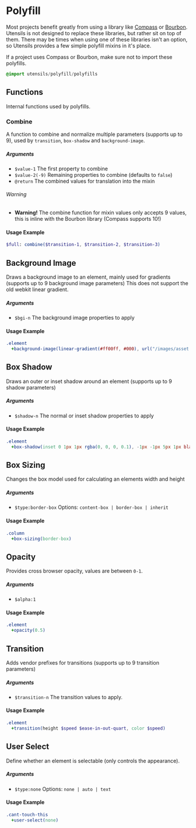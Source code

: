 
# Polyfill
Most projects benefit greatly from using a library like
[Compass](http://compass-style.org/) or
[Bourbon](http://thoughtbot.com/bourbon/). Utensils is not designed to
replace these libraries, but rather sit on top of them. There may be
times when using one of these libraries isn't an option, so Utensils
provides a few simple polyfill mixins in it's place.

If a project uses Compass or Bourbon, make sure not to import these
polyfills.

```sass
@import utensils/polyfill/polyfills
```

## Functions
Internal functions used by polyfills.

### Combine
A function to combine and normalize multiple parameters (supports up to
9), used by `transition`, `box-shadow` and `background-image`.

##### Arguments
- `$value-1` The first property to combine
- `$value-2(-9)` Remaining properties to combine (defaults to `false`)
- `@return` The combined values for translation into the mixin

###### Warning
- **Warning!** The combine function for mixin values only accepts 9
  values, this is inline with the Bourbon library (Compass supports 10!)

#### Usage Example

```sass
$full: combine($transition-1, $transition-2, $transition-3)
```

## Background Image
Draws a background image to an element, mainly used for gradients
(supports up to 9 background image parameters) This does not support the
old webkit linear gradient.

##### Arguments
- `$bgi-n` The background image properties to apply

#### Usage Example

```sass
.element
  +background-image(linear-gradient(#ff00ff, #000), url("/images/asset.png"))
```

## Box Shadow
Draws an outer or inset shadow around an element (supports up to 9
shadow parameters)

##### Arguments
- `$shadow-n` The normal or inset shadow properties to apply

#### Usage Example

```sass
.element
  +box-shadow(inset 0 1px 1px rgba(0, 0, 0, 0.1), -1px -1px 5px 1px black)
```


## Box Sizing
Changes the box model used for calculating an elements width and height

##### Arguments
- `$type:border-box` Options: `content-box | border-box | inherit`

#### Usage Example

```sass
.column
  +box-sizing(border-box)
```


## Opacity
Provides cross browser opacity, values are between `0-1`.

##### Arguments
- `$alpha:1`

#### Usage Example

```sass
.element
  +opacity(0.5)
```


## Transition
Adds vendor prefixes for transitions (supports up to 9 transition
parameters)

##### Arguments
- `$transition-n` The transition values to apply.

#### Usage Example

```sass
.element
  +transition(height $speed $ease-in-out-quart, color $speed)
```


## User Select
Define whether an element is selectable (only controls the appearance).

##### Arguments
- `$type:none` Options: `none | auto | text`

#### Usage Example

```sass
.cant-touch-this
  +user-select(none)
```

